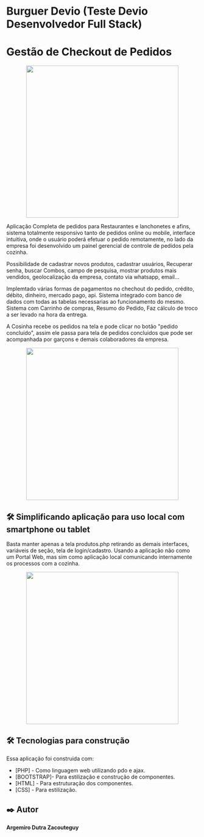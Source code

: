 # Burguer Devio (Teste Devio Desenvolvedor Full Stack)
# Gestão de Checkout de Pedidos 

<div align="center">
    <img src="/screenshots/screen1.jpg" width="400px"</img> 
</div>

Aplicação Completa de pedidos para Restaurantes e lanchonetes e afins, sistema totalmente responsivo tanto de pedidos online ou mobile, interface intuitiva, onde o usuário poderá efetuar o pedido remotamente, no lado da empresa foi desenvolvido um painel gerencial de controle de pedidos pela cozinha.

Possibilidade de cadastrar novos produtos, cadastrar usuários, Recuperar senha, buscar Combos, campo de pesquisa, mostrar produtos mais vendidos, geolocalização da empresa, contato via whatsapp, email...

Implemtado várias formas de pagamentos no chechout do pedido, crédito, débito, dinheiro, mercado pago, api. Sistema integrado com banco de dados com todas as tabelas necessarias ao funcionamento do mesmo. Sistema com Carrinho de compras, Resumo do Pedido, Faz cálculo de troco a ser levado na hora da entrega.

A Cosinha recebe os pedidos na tela e pode clicar no botão "pedido concluído", assim ele passa para tela de pedidos concluidos que pode ser acompanhada por garçons e demais colaboradores da empresa.


<div align="center">
    <img src="/screenshots/screen1.jpg" width="400px"</img> 
</div>


## 🛠️ Simplificando aplicação para uso local com smartphone ou tablet

Basta manter apenas a tela produtos.php retirando as demais interfaces, variáveis de seção, tela de login/cadastro. Usando a aplicação não como um Portal Web, mas sim como aplicação local comunicando internamente os processos com a cozinha.


<div align="center">
    <img src="/screenshots/screen1.jpg" width="400px"</img> 
</div>


## 🛠️ Tecnologias para construção

Essa aplicação foi construida com:

* [PHP] - Como linguagem web utilizando pdo e ajax.
* [BOOTSTRAP]- Para estilização e construção de componentes.
* [HTML] - Para estruturação dos componentes.
* [CSS] - Para estilização.

## ✒️ Autor

**Argemiro Dutra Zacouteguy**
